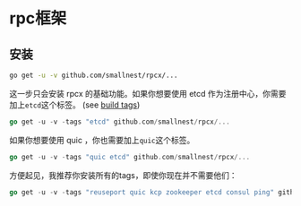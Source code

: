 # rpc框架

## 安装

```bash
go get -u -v github.com/smallnest/rpcx/...
```

这一步只会安装 rpcx 的基础功能。如果你想要使用 etcd 作为注册中心，你需要加上`etcd`这个标签。 (see [build tags](https://golang.org/pkg/go/build/#hdr-Build_Constraints))

```go
go get -u -v -tags "etcd" github.com/smallnest/rpcx/...
```

如果你想要使用 quic ，你也需要加上`quic`这个标签。

```go
go get -u -v -tags "quic etcd" github.com/smallnest/rpcx/...
```

方便起见，我推荐你安装所有的tags，即使你现在并不需要他们：

```go
go get -u -v -tags "reuseport quic kcp zookeeper etcd consul ping" github.com/smallnest/rpcx/...
```

